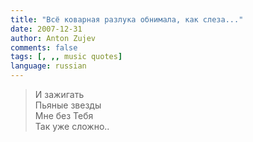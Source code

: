 ```yaml
---
title: "Всё коварная разлука обнимала, как слеза..."
date: 2007-12-31
author: Anton Zujev
comments: false
tags: [, ,, music quotes]
language: russian
---
```


> И зажигать  
Пьяные звезды  
Мне без Тебя  
Так уже сложно..